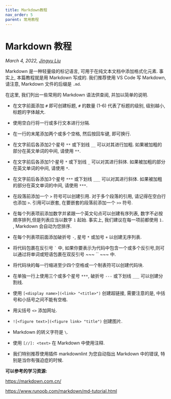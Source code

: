 ```yaml
---
title: Markdown教程
nav_order: 5
parent: 常用教程
---
```


# Markdown 教程

*March 4, 2022, [Jingyu Liu](mailto:381258337@qq.com)*

Markdown 是一种轻量级的标记语言, 可用于在纯文本文档中添加格式化元素. 事实上, 本篇教程就是用 Markdown 写成的. 我们推荐使用 VS Code 写 Markdown, 请注意, Markdown 文件的后缀是 `.md`.

在这里, 我们列出一些常用的 Markdown 语法供查阅, 并加以简单的说明.

- 在文字前面添加 `#` 即可创建标题, `#` 的数量 (1-6) 代表了标题的级别, 级别越小, 标题的字体越大.

- 使用空白行将一行或多行文本进行分隔.

- 在一行的末尾添加两个或多个空格, 然后按回车键, 即可换行.

- 在文字前后各添加2个星号 `**` 或下划线 `__` 可以对其进行加粗. 如果被加粗的部分在英文单词的中间, 请使用 `**`.

- 在文字前后各添加1个星号 `*` 或下划线 `_` 可以对其进行斜体. 如果被加粗的部分在英文单词的中间, 请使用 `*`.

- 在文字前后各添加3个星号 `***` 或下划线 `___` 可以对其进行斜体. 如果被加粗的部分在英文单词的中间, 请使用 `***`.

- 在段落前添加一个 `>` 符号可以创建引用. 对于多个段落的引用, 请记得在空白行也添加 `>`. 引用可以嵌套, 在要嵌套的段落前添加一个 `>>` 符号.

- 在每个列表项前添加数字并紧跟一个英文句点可以创建有序列表, 数字不必按顺序排列,但是列表应当以数字 `1` 起始. 事实上, 我们建议在每一项前都使用 `1.` , Markdown 会自动为您排序.

- 在每个列表项前面添加破折号 `-`, 星号 `*` 或加号 `+` 以创建无序列表.

- 将代码包裹在反引号 `` ` `` 中, 如果你要表示为代码中包含一个或多个反引号,则可以通过将单词或短语包裹在双反引号 ~~~  `` ~~~  中.

- 将代码块的每一行缩进至少四个空格或一个制表符可以创建代码块.

- 在单独一行上使用三个或多个星号 `***`, 破折号 `---` 或下划线 `___` 可以创建分割线.

- 使用 `[<display name>](<link> "<title>")` 创建超链接, 需要注意的是, 中括号和小括号之间不能有空格.

- 用尖括号 `<>` 添加网址.

- `![<figure text>](<figure link> "title")` 创建图片.

- Markdown 的转义字符是 `\`.

- 使用 `[//]: <text>` 在 Markdown 中使用注释.

- 我们特别推荐使用插件 markdownlint 为您自动指出 Markdown 中的错误, 特别是当你有强迫症的时候.

**可以参考的学习资源:**

<https://markdown.com.cn/>

<https://www.runoob.com/markdown/md-tutorial.html>
